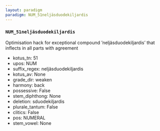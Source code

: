 ```yaml
---
layout: paradigm
paradigm: NUM_51neljäsduodekiljardis
---
```

### ` NUM_51neljäsduodekiljardis `

Optimisation hack for exceptional compound ’neljäsduodekiljardis’ that inflects in all parts with agreement
* kotus_tn: 51
* upos: NUM
* suffix_regex: neljäsduodekiljardis
* kotus_av: None
* grade_dir: weaken
* harmony: back
* possessive: False
* stem_diphthong: None
* deletion: sduodekiljardis
* plurale_tantum: False
* clitics: False
* pos: NUMERAL
* stem_vowel: None
